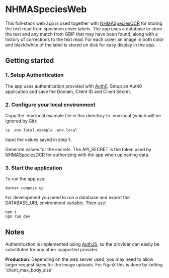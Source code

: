 # NHMASpeciesWeb

This full-stack web app is used together with [NHMASpeciesOCR](https://github.com/Aksel147/NHMASpeciesOCR) for storing the text read from specimen cover labels. The app uses a database to store the text and any match from GBIF that may have been found, along with a history of corrections to the text read. For each cover an image in both color and black/white of the label is stored on disk for easy display in the app.

## Getting started

### 1. Setup Authentication

The app uses authentication provided with [Auth0](https://auth0.com/docs). Setup an Auth0 application and save the Domain, Client ID and Client Secret.

### 2. Configure your local environment

Copy the .env.local.example file in this directory to .env.local (which will be ignored by Git):

```
cp .env.local.example .env.local
```

Input the values saved in step 1.

Generate values for the secrets. The API_SECRET is the token used by [NHMASpeciesOCR](https://github.com/Aksel147/NHMASpeciesOCR) for authorizing with the app when uploading data.

### 3. Start the application

To run the app use:

```
docker compose up
```

For development you need to run a database and export the DATABASE_URL environment variable. Then use:

```
npm i
npm run dev
```

## Notes

Authentication is implemented using [AuthJS](https://authjs.dev/), so the provider can easily be substituted for any other supported provider.

**Production**: Depending on the web server used, you may need to allow larger request sizes for the image uploads. For NginX this is done by setting 'client_max_body_size'
